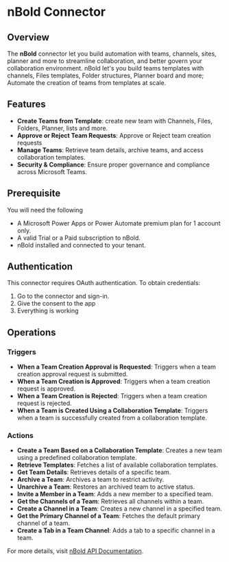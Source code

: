 # nBold Connector

## Overview
The **nBold** connector let you build automation with teams, channels, sites, planner and more to streamline collaboration, and better govern your collaboration environment. nBold let's you build teams templates with channels, Files templates, Folder structures, Planner board and more; Automate the creation of teams from templates at scale. 

## Features
- **Create Teams from Template**: create new team with Channels, Files, Folders, Planner, lists and more.
- **Approve or Reject Team Requests**: Approve or Reject team creation requests
- **Manage Teams**: Retrieve team details, archive teams, and access collaboration templates.
- **Security & Compliance**: Ensure proper governance and compliance across Microsoft Teams.

## Prerequisite
You will need the following 
- A Microsoft Power Apps or Power Automate premium plan for 1 account only.
- A valid Trial or a Paid subscription to nBold.
- nBold installed and connected to your tenant.


## Authentication
This connector requires OAuth authentication. To obtain credentials:
1. Go to the connector and sign-in. 
2. Give the consent to the app
3. Everything is working

## Operations

### Triggers
- **When a Team Creation Approval is Requested**: Triggers when a team creation approval request is submitted.  
- **When a Team Creation is Approved**: Triggers when a team creation request is approved.  
- **When a Team Creation is Rejected**: Triggers when a team creation request is rejected.  
- **When a Team is Created Using a Collaboration Template**: Triggers when a team is successfully created from a collaboration template.  

### Actions
- **Create a Team Based on a Collaboration Template**: Creates a new team using a predefined collaboration template.  
- **Retrieve Templates**: Fetches a list of available collaboration templates.  
- **Get Team Details**: Retrieves details of a specific team.  
- **Archive a Team**: Archives a team to restrict activity.  
- **Unarchive a Team**: Restores an archived team to active status.  
- **Invite a Member in a Team**: Adds a new member to a specified team.  
- **Get the Channels of a Team**: Retrieves all channels within a team.  
- **Create a Channel in a Team**: Creates a new channel in a specified team.  
- **Get the Primary Channel of a Team**: Fetches the default primary channel of a team.  
- **Create a Tab in a Team Channel**: Adds a tab to a specific channel in a team.  

For more details, visit [nBold API Documentation](https://docs.nbold.co/api).

